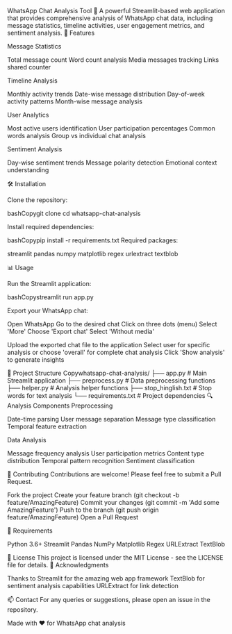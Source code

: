 WhatsApp Chat Analysis Tool 🚀
A powerful Streamlit-based web application that provides comprehensive analysis of WhatsApp chat data, including message statistics, timeline activities, user engagement metrics, and sentiment analysis.
🌟 Features

Message Statistics

Total message count
Word count analysis
Media messages tracking
Links shared counter


Timeline Analysis

Monthly activity trends
Date-wise message distribution
Day-of-week activity patterns
Month-wise message analysis


User Analytics

Most active users identification
User participation percentages
Common words analysis
Group vs individual chat analysis


Sentiment Analysis

Day-wise sentiment trends
Message polarity detection
Emotional context understanding



🛠️ Installation

Clone the repository:

bashCopygit clone <repository-url>
cd whatsapp-chat-analysis

Install required dependencies:

bashCopypip install -r requirements.txt
Required packages:

streamlit
pandas
numpy
matplotlib
regex
urlextract
textblob

📊 Usage

Run the Streamlit application:

bashCopystreamlit run app.py

Export your WhatsApp chat:

Open WhatsApp
Go to the desired chat
Click on three dots (menu)
Select 'More'
Choose 'Export chat'
Select 'Without media'


Upload the exported chat file to the application
Select user for specific analysis or choose 'overall' for complete chat analysis
Click 'Show analysis' to generate insights

📁 Project Structure
Copywhatsapp-chat-analysis/
├── app.py              # Main Streamlit application
├── preprocess.py       # Data preprocessing functions
├── helper.py           # Analysis helper functions
├── stop_hinglish.txt   # Stop words for text analysis
└── requirements.txt    # Project dependencies
🔍 Analysis Components
Preprocessing

Date-time parsing
User message separation
Message type classification
Temporal feature extraction

Data Analysis

Message frequency analysis
User participation metrics
Content type distribution
Temporal pattern recognition
Sentiment classification

🤝 Contributing
Contributions are welcome! Please feel free to submit a Pull Request.

Fork the project
Create your feature branch (git checkout -b feature/AmazingFeature)
Commit your changes (git commit -m 'Add some AmazingFeature')
Push to the branch (git push origin feature/AmazingFeature)
Open a Pull Request

📝 Requirements

Python 3.6+
Streamlit
Pandas
NumPy
Matplotlib
Regex
URLExtract
TextBlob

📜 License
This project is licensed under the MIT License - see the LICENSE file for details.
🙏 Acknowledgments

Thanks to Streamlit for the amazing web app framework
TextBlob for sentiment analysis capabilities
URLExtract for link detection

📫 Contact
For any queries or suggestions, please open an issue in the repository.

Made with ❤️ for WhatsApp chat analysis
